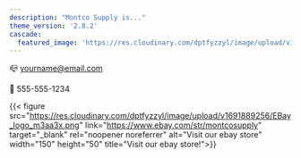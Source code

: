 ```yaml
---
description: "Montco Supply is..."
theme_version: '2.8.2'
cascade:
  featured_image: 'https://res.cloudinary.com/dptfyzzyl/image/upload/v1691865597/warehouse_nlox8w.jpg'
---
```

📪 yourname@email.com

📱 555-555-1234

{{< figure src="https://res.cloudinary.com/dptfyzzyl/image/upload/v1691889256/EBay_logo_m3aa3x.png" link="https://www.ebay.com/str/montcosupply" target="_blank" rel="noopener noreferrer" alt="Visit our ebay store" width="150" height="50" title="Visit our ebay store!">}}